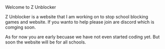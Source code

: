 Welcome to Z Unblocker 


Z Unblocker is a website that I am working on to stop school blocking games and website. If you wanto to help please join are discord which is comging soon.


As for now you are early becuase we have not even started coding yet. But soon the website will be for all schools.
